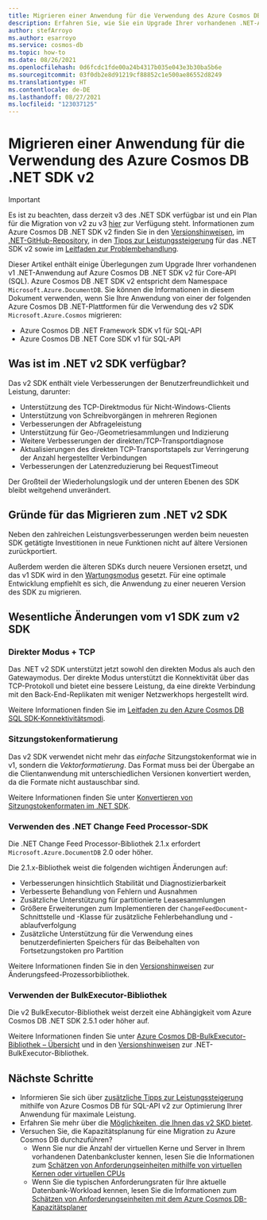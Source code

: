 ```yaml
---
title: Migrieren einer Anwendung für die Verwendung des Azure Cosmos DB .NET SDK 2.0 (Microsoft.Azure.Cosmos)
description: Erfahren Sie, wie Sie ein Upgrade Ihrer vorhandenen .NET-Anwendung von v1 des SDK auf .NET SDK v2 für Core-API (SQL) durchführen.
author: stefArroyo
ms.author: esarroyo
ms.service: cosmos-db
ms.topic: how-to
ms.date: 08/26/2021
ms.openlocfilehash: 0d6fcdc1fde00a24b4317b035e043e3b30ba5b6e
ms.sourcegitcommit: 03f0db2e8d91219cf88852c1e500ae86552d8249
ms.translationtype: HT
ms.contentlocale: de-DE
ms.lasthandoff: 08/27/2021
ms.locfileid: "123037125"
---
```

# <a name="migrate-your-application-to-use-the-azure-cosmos-db-net-sdk-v2"></a>Migrieren einer Anwendung für die Verwendung des Azure Cosmos DB .NET SDK v2

> [!IMPORTANT]
> Es ist zu beachten, dass derzeit v3 des .NET SDK verfügbar ist und ein Plan für die Migration von v2 zu v3 [hier](migrate-dotnet-v3.md) zur Verfügung steht. Informationen zum Azure Cosmos DB .NET SDK v2 finden Sie in den [Versionshinweisen](sql-api-sdk-dotnet.md), im [.NET-GitHub-Repository](https://github.com/Azure/azure-cosmos-dotnet-v2), in den [Tipps zur Leistungssteigerung](performance-tips.md) für das .NET SDK v2 sowie im [Leitfaden zur Problembehandlung](troubleshoot-dot-net-sdk.md).
>

Dieser Artikel enthält einige Überlegungen zum Upgrade Ihrer vorhandenen v1 .NET-Anwendung auf Azure Cosmos DB .NET SDK v2 für Core-API (SQL). Azure Cosmos DB .NET SDK v2 entspricht dem Namespace `Microsoft.Azure.DocumentDB`. Sie können die Informationen in diesem Dokument verwenden, wenn Sie Ihre Anwendung von einer der folgenden Azure Cosmos DB .NET-Plattformen für die Verwendung des v2 SDK `Microsoft.Azure.Cosmos` migrieren:

* Azure Cosmos DB .NET Framework SDK v1 für SQL-API
* Azure Cosmos DB .NET Core SDK v1 für SQL-API

## <a name="whats-available-in-the-net-v2-sdk"></a>Was ist im .NET v2 SDK verfügbar?

Das v2 SDK enthält viele Verbesserungen der Benutzerfreundlichkeit und Leistung, darunter:

* Unterstützung des TCP-Direktmodus für Nicht-Windows-Clients
* Unterstützung von Schreibvorgängen in mehreren Regionen
* Verbesserungen der Abfrageleistung
* Unterstützung für Geo-/Geometriesammlungen und Indizierung
* Weitere Verbesserungen der direkten/TCP-Transportdiagnose
* Aktualisierungen des direkten TCP-Transportstapels zur Verringerung der Anzahl hergestellter Verbindungen
* Verbesserungen der Latenzreduzierung bei RequestTimeout

Der Großteil der Wiederholungslogik und der unteren Ebenen des SDK bleibt weitgehend unverändert.

## <a name="why-migrate-to-the-net-v2-sdk"></a>Gründe für das Migrieren zum .NET v2 SDK

Neben den zahlreichen Leistungsverbesserungen werden beim neuesten SDK getätigte Investitionen in neue Funktionen nicht auf ältere Versionen zurückportiert.

Außerdem werden die älteren SDKs durch neuere Versionen ersetzt, und das v1 SDK wird in den [Wartungsmodus](sql-api-sdk-dotnet.md) gesetzt. Für eine optimale Entwicklung empfiehlt es sich, die Anwendung zu einer neueren Version des SDK zu migrieren.

## <a name="major-changes-from-v1-sdk-to-v2-sdk"></a>Wesentliche Änderungen vom v1 SDK zum v2 SDK

### <a name="direct-mode--tcp"></a>Direkter Modus + TCP

Das .NET v2 SDK unterstützt jetzt sowohl den direkten Modus als auch den Gatewaymodus. Der direkte Modus unterstützt die Konnektivität über das TCP-Protokoll und bietet eine bessere Leistung, da eine direkte Verbindung mit den Back-End-Replikaten mit weniger Netzwerkhops hergestellt wird.

Weitere Informationen finden Sie im [Leitfaden zu den Azure Cosmos DB SQL SDK-Konnektivitätsmodi](sql-sdk-connection-modes.md).

### <a name="session-token-formatting"></a>Sitzungstokenformatierung

Das v2 SDK verwendet nicht mehr das *einfache* Sitzungstokenformat wie in v1, sondern die *Vektorformatierung*. Das Format muss bei der Übergabe an die Clientanwendung mit unterschiedlichen Versionen konvertiert werden, da die Formate nicht austauschbar sind.

Weitere Informationen finden Sie unter [Konvertieren von Sitzungstokenformaten im .NET SDK](how-to-convert-session-token.md).

### <a name="using-the-net-change-feed-processor-sdk"></a>Verwenden des .NET Change Feed Processor-SDK

Die .NET Change Feed Processor-Bibliothek 2.1.x erfordert `Microsoft.Azure.DocumentDB` 2.0 oder höher.

Die 2.1.x-Bibliothek weist die folgenden wichtigen Änderungen auf:

* Verbesserungen hinsichtlich Stabilität und Diagnostizierbarkeit
* Verbesserte Behandlung von Fehlern und Ausnahmen
* Zusätzliche Unterstützung für partitionierte Leasesammlungen
* Größere Erweiterungen zum Implementieren der `ChangeFeedDocument`-Schnittstelle und -Klasse für zusätzliche Fehlerbehandlung und -ablaufverfolgung
* Zusätzliche Unterstützung für die Verwendung eines benutzerdefinierten Speichers für das Beibehalten von Fortsetzungstoken pro Partition

Weitere Informationen finden Sie in den [Versionshinweisen](sql-api-sdk-dotnet-changefeed.md) zur Änderungsfeed-Prozessorbibliothek.

### <a name="using-the-bulk-executor-library"></a>Verwenden der BulkExecutor-Bibliothek

Die v2 BulkExecutor-Bibliothek weist derzeit eine Abhängigkeit vom Azure Cosmos DB .NET SDK 2.5.1 oder höher auf.

Weitere Informationen finden Sie unter [Azure Cosmos DB-BulkExecutor-Bibliothek – Übersicht](bulk-executor-overview.md) und in den [Versionshinweisen](sql-api-sdk-bulk-executor-dot-net.md) zur .NET-BulkExecutor-Bibliothek.

## <a name="next-steps"></a>Nächste Schritte

* Informieren Sie sich über [zusätzliche Tipps zur Leistungssteigerung](sql-api-get-started.md) mithilfe von Azure Cosmos DB für SQL-API v2 zur Optimierung Ihrer Anwendung für maximale Leistung.
* Erfahren Sie mehr über die [Möglichkeiten, die Ihnen das v2 SKD bietet](sql-api-dotnet-samples.md).
* Versuchen Sie, die Kapazitätsplanung für eine Migration zu Azure Cosmos DB durchzuführen?
    * Wenn Sie nur die Anzahl der virtuellen Kerne und Server in Ihrem vorhandenen Datenbankcluster kennen, lesen Sie die Informationen zum [Schätzen von Anforderungseinheiten mithilfe von virtuellen Kernen oder virtuellen CPUs](convert-vcore-to-request-unit.md) 
    * Wenn Sie die typischen Anforderungsraten für Ihre aktuelle Datenbank-Workload kennen, lesen Sie die Informationen zum [Schätzen von Anforderungseinheiten mit dem Azure Cosmos DB-Kapazitätsplaner](estimate-ru-with-capacity-planner.md)